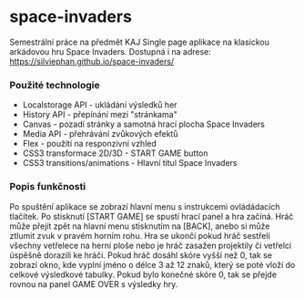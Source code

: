 # space-invaders
Semestrální práce na předmět KAJ
Single page aplikace na klasickou arkádovou hru Space Invaders.
Dostupná i na adrese: https://silviephan.github.io/space-invaders/


### Použité technologie
-	Localstorage API - ukládání výsledků her
-	History API - přepínání mezi "stránkama"
-	Canvas - pozadí stránky a samotná hrací plocha Space Invaders
-	Media API - přehrávání zvůkových efektů
-	Flex - použití na responzivní vzhled
-	CSS3 transformace 2D/3D - START GAME button
-	CSS3 transitions/animations - Hlavní titul Space Invaders

### Popis funkčnosti
Po spuštění aplikace se zobrazí hlavní menu s instrukcemi ovládádacích tlačítek. Po stisknutí [START GAME] se spustí hrací panel a hra začíná. Hráč může přejít zpět na hlavní menu stisknutím na [BACK], anebo si může ztlumit zvuk v pravém horním rohu. Hra se ukončí pokud hráč sestřelí všechny vetřelece na herní ploše nebo je hráč zasažen projektily či vetřelci úspěšně dorazili ke hráči.
Pokud hráč dosáhl skóre vyšší než 0, tak se zobrazí okno, kde vyplní jméno o délce 3 až 12 znaků, který se poté vloží do celkové výsledkové tabulky. Pokud bylo konečné skóre 0, tak se přejde rovnou na panel GAME OVER s výsledky hry.
